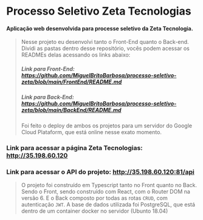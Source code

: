 # Processo Seletivo Zeta Tecnologias
#### Aplicação web desenvolvida para processe seletivo da Zeta Tecnologia.


> Nesse projeto eu desenvolvi tanto o Front-End quanto o Back-end. Dividi as pastas dentro desse repositório, vocês podem acessar os READMEs delas acessando os links abaixo:
> ##### Link para Front-End: https://github.com/MiguelBritoBarbosa/processo-seletivo-zeta/blob/main/FrontEnd/README.md
> ##### Link para Back-End: https://github.com/MiguelBritoBarbosa/processo-seletivo-zeta/blob/main/BackEnd/README.md
> Foi feito o deploy de ambos os projetos para um servidor do Google Cloud Plataform, que está online nesse exato momento.


### Link para acessar a página Zeta Tecnologias: http://35.198.60.120

### Link para acessar o API do projeto: http://35.198.60.120:81/api


> O projeto foi construído em Typescript tanto no Front quanto no Back.
> Sendo o Front, sendo construído com React, com o Router DOM na versão 6.
> E o Back composto por todas as rotas `CRUD`, com autenticação `JWT`. A base de dados utilizada foi PostgreSQL, que está dentro de um container docker no servidor (Ubunto 18.04)






